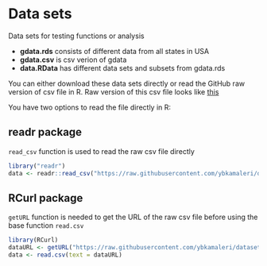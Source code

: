 # Data sets
Data sets for testing functions or analysis

- **gdata.rds** consists of different data from all states in USA
- **gdata.csv** is csv verion of gdata
- **data.RData** has different data sets and subsets from gdata.rds

You can either download these data sets directly or read the GitHub raw
version of csv file in R. Raw version of this csv file looks like [this](https://raw.githubusercontent.com/ybkamaleri/dataset/master/gdata.csv)

You have two options to read the file directly in R:

## **readr** package
`read_csv` function is used to read the raw csv file directly

``` R
library("readr")
data <- readr::read_csv("https://raw.githubusercontent.com/ybkamaleri/dataset/master/gdata.csv")
```
## RCurl package

`getURL` function is needed to get the URL of the raw csv file before using the base function `read.csv`

``` R
library(RCurl)
dataURL <- getURL("https://raw.githubusercontent.com/ybkamaleri/dataset/master/gdata.csv")
data <- read.csv(text = dataURL)
```
